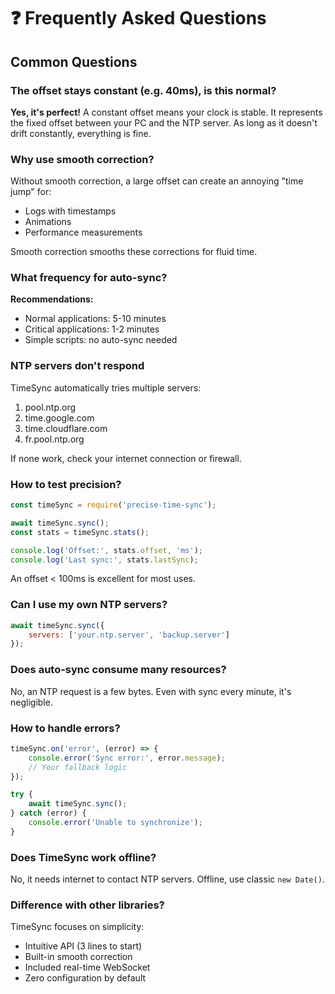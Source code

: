 # ❓ Frequently Asked Questions

## Common Questions

### The offset stays constant (e.g. 40ms), is this normal?

**Yes, it's perfect!** A constant offset means your clock is stable. It represents the fixed offset between your PC and the NTP server. As long as it doesn't drift constantly, everything is fine.

### Why use smooth correction?

Without smooth correction, a large offset can create an annoying "time jump" for:
- Logs with timestamps
- Animations 
- Performance measurements

Smooth correction smooths these corrections for fluid time.

### What frequency for auto-sync?

**Recommendations:**
- Normal applications: 5-10 minutes
- Critical applications: 1-2 minutes  
- Simple scripts: no auto-sync needed

### NTP servers don't respond

TimeSync automatically tries multiple servers:
1. pool.ntp.org
2. time.google.com
3. time.cloudflare.com
4. fr.pool.ntp.org

If none work, check your internet connection or firewall.

### How to test precision?

```javascript
const timeSync = require('precise-time-sync');

await timeSync.sync();
const stats = timeSync.stats();

console.log('Offset:', stats.offset, 'ms');
console.log('Last sync:', stats.lastSync);
```

An offset < 100ms is excellent for most uses.

### Can I use my own NTP servers?

```javascript
await timeSync.sync({
    servers: ['your.ntp.server', 'backup.server']
});
```

### Does auto-sync consume many resources?

No, an NTP request is a few bytes. Even with sync every minute, it's negligible.

### How to handle errors?

```javascript
timeSync.on('error', (error) => {
    console.error('Sync error:', error.message);
    // Your fallback logic
});

try {
    await timeSync.sync();
} catch (error) {
    console.error('Unable to synchronize');
}
```

### Does TimeSync work offline?

No, it needs internet to contact NTP servers. Offline, use classic `new Date()`.

### Difference with other libraries?

TimeSync focuses on simplicity:
- Intuitive API (3 lines to start)
- Built-in smooth correction
- Included real-time WebSocket
- Zero configuration by default

